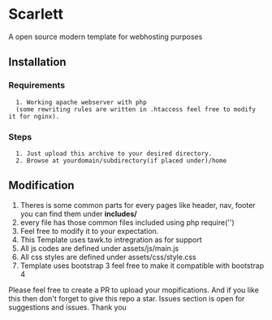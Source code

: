 # Scarlett
A open source modern template for webhosting purposes

## Installation
  ### Requirements 
      1. Working apache webserver with php 
      (some rewriting rules are written in .htaccess feel free to modify it for nginx).
  ### Steps
      1. Just upload this archive to your desired directory.
      2. Browse at yourdomain/subdirectory(if placed under)/home
      
## Modification 
   1. Theres is some common parts for every pages like header, nav, footer you can find them under **includes/**
   2. every file has those common files included using php require('')
   3. Feel free to modify it to your expectation.
   4. This Template uses tawk.to intregration as for support
   5. All js codes are defined under assets/js/main.js
   6. All css styles are defined under assets/css/style.css
   7. Template uses bootstrap 3 feel free to make it compatible with bootstrap 4
   
 Please feel free to create a PR to upload your mopifications.
 And if you like this then don't forget to give this repo a star.
 Issues section is open for suggestions and issues.
 Thank you
